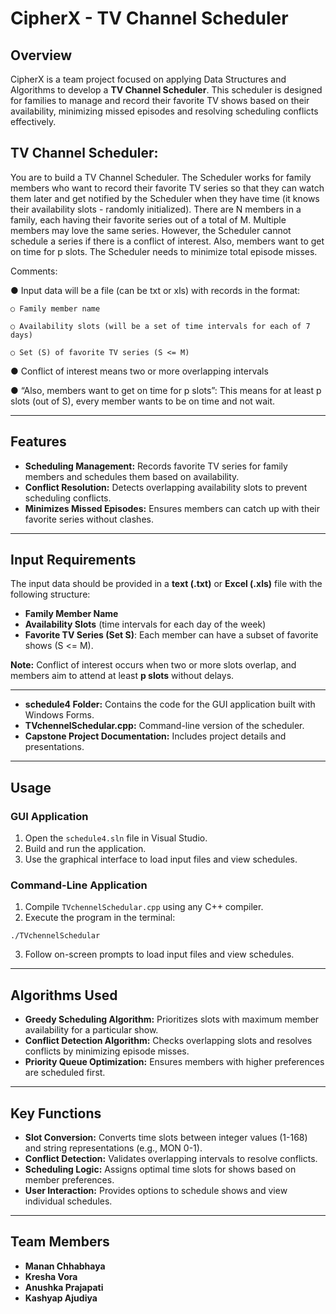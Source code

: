   # CipherX - TV Channel Scheduler
  
## Overview
CipherX is a team project focused on applying Data Structures and Algorithms to develop a **TV Channel Scheduler**. This scheduler is designed for families to manage and record their favorite TV shows based on their availability, minimizing missed episodes and resolving scheduling conflicts effectively.

## TV Channel Scheduler:

  You are to build a TV Channel Scheduler. The Scheduler works for family members who want to record their favorite TV series so that they can watch them later and     get notified by the Scheduler when they have time (it knows their availability slots - randomly initialized). There are N members in a family, each having their      favorite series out of a total of M. Multiple members may love the same series. However, the Scheduler cannot schedule a series if there is a conflict of interest.   Also, members want to get on time for p slots. The Scheduler needs to minimize total episode misses.

Comments:

  ● Input data will be a file (can be txt or xls) with records in the format:
  
    ○ Family member name
  
    ○ Availability slots (will be a set of time intervals for each of 7 days)
    
    ○ Set (S) of favorite TV series (S <= M)
  
  ● Conflict of interest means two or more overlapping intervals
  
  ● “Also, members want to get on time for p slots”: This means for at least p slots (out of S), every member wants to be on time and not wait.

---

## Features
- **Scheduling Management:** Records favorite TV series for family members and schedules them based on availability.
- **Conflict Resolution:** Detects overlapping availability slots to prevent scheduling conflicts.
- **Minimizes Missed Episodes:** Ensures members can catch up with their favorite series without clashes.

---

## Input Requirements
The input data should be provided in a **text (.txt)** or **Excel (.xls)** file with the following structure:
- **Family Member Name**
- **Availability Slots** (time intervals for each day of the week)
- **Favorite TV Series (Set S)**: Each member can have a subset of favorite shows (S <= M).

**Note:** Conflict of interest occurs when two or more slots overlap, and members aim to attend at least **p slots** without delays.

---

- **schedule4 Folder:** Contains the code for the GUI application built with Windows Forms.
- **TVchennelSchedular.cpp:** Command-line version of the scheduler.
- **Capstone Project Documentation:** Includes project details and presentations.

---

## Usage
### GUI Application
1. Open the `schedule4.sln` file in Visual Studio.
2. Build and run the application.
3. Use the graphical interface to load input files and view schedules.

### Command-Line Application
1. Compile `TVchennelSchedular.cpp` using any C++ compiler.
2. Execute the program in the terminal:
```
./TVchennelSchedular
```
3. Follow on-screen prompts to load input files and view schedules.

---

## Algorithms Used
- **Greedy Scheduling Algorithm:** Prioritizes slots with maximum member availability for a particular show.
- **Conflict Detection Algorithm:** Checks overlapping slots and resolves conflicts by minimizing episode misses.
- **Priority Queue Optimization:** Ensures members with higher preferences are scheduled first.

---

## Key Functions
- **Slot Conversion:** Converts time slots between integer values (1-168) and string representations (e.g., MON 0-1).
- **Conflict Detection:** Validates overlapping intervals to resolve conflicts.
- **Scheduling Logic:** Assigns optimal time slots for shows based on member preferences.
- **User Interaction:** Provides options to schedule shows and view individual schedules.

---

## Team Members
- **Manan Chhabhaya**
- **Kresha Vora**
- **Anushka Prajapati**
- **Kashyap Ajudiya**
